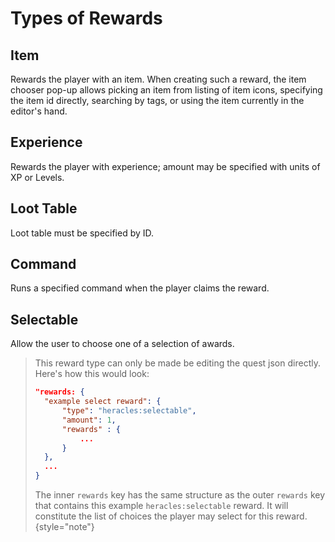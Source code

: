 # Types of Rewards

## Item
Rewards the player with an item. When creating such a reward, the item chooser pop-up allows picking an item from listing of item icons, specifying the item id directly, searching by tags, or using the item currently in the editor's hand.

## Experience
Rewards the player with experience; amount may be specified with units of XP or Levels.

## Loot Table
Loot table must be specified by ID.

## Command
Runs a specified command when the player claims the reward.

## Selectable
Allow the user to choose one of a selection of awards.

> This reward type can only be made be editing the quest json directly. Here's how this would look:
> 
> ```json
> "rewards: {
>   "example select reward": {
>       "type": "heracles:selectable",
>       "amount": 1,
>       "rewards" : {
>           ...
>       }
>   },
>   ...
> }
> ```
> The inner `rewards` key has the same structure as the outer `rewards` key that contains this example `heracles:selectable` reward. It will constitute the list of choices the player may select for this reward.
{style="note"}
